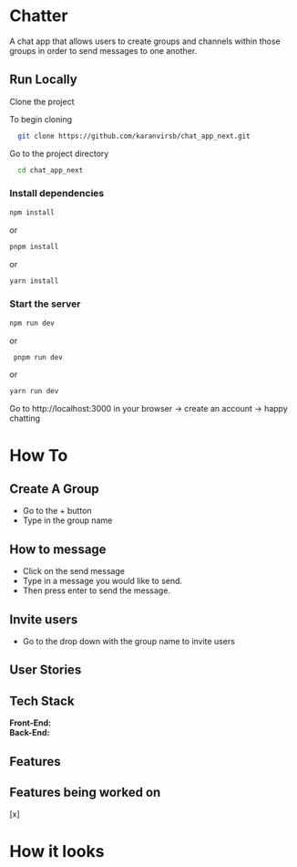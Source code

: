# Chatter

A chat app that allows users to create groups and channels within those groups in order to send messages to one another.

## Run Locally 

Clone the project <br/>

To begin cloning

```bash
  git clone https://github.com/karanvirsb/chat_app_next.git
```

Go to the project directory

``` bash
  cd chat_app_next
```

### Install dependencies

```bash
npm install
```
or
```bash
pnpm install
```

or
```bash
yarn install
```

### Start the server 

```bash
npm run dev
```
or
```bash
 pnpm run dev
```
or
```bash
yarn run dev
```

Go to http://localhost:3000 in your browser -> create an account -> happy chatting <br/>

# How To

## Create A Group
- Go to the + button 
- Type in the group name 

## How to message
- Click on the send message
- Type in a message you would like to send.  
- Then press enter to send the message.

## Invite users
- Go to the drop down with the group name to invite users

## User Stories

## Tech Stack
**Front-End:**  <br/>
**Back-End:**

## Features

## Features being worked on 
[x] <br/>


# How it looks
